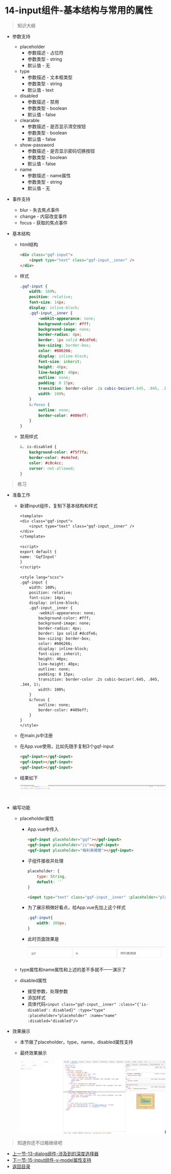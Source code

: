 # 14-input组件-基本结构与常用的属性

> 知识大纲

* 参数支持
    * placeholder
        * 参数描述 - 占位符 
        * 参数类型 - string
        * 默认值 - 无
    * type
        * 参数描述 - 文本框类型 
        * 参数类型 - string
        * 默认值 - text
    * disabled
        * 参数描述 - 禁用
        * 参数类型 - boolean
        * 默认值 - false
    * clearable
        * 参数描述 - 是否显示清空按钮 
        * 参数类型 - boolean
        * 默认值 - false
    * show-password
        * 参数描述 - 是否显示密码切换按钮
        * 参数类型 - boolean
        * 默认值 - false
    * name
        * 参数描述 -  name属性
        * 参数类型 - string
        * 默认值 - 无

* 事件支持
    * blur - 失去焦点事件
    * change - 内容改变事件
    * focus - 获取的焦点事件

* 基本结构
    * html结构
        ```html
        <div class="gqf-input">
            <input type="text" class="gqf-input__inner" />
        </div>        
        ```

    * 样式   
        ```scss
        .gqf-input {
            width: 100%;
            position: relative;
            font-size: 14px;
            display: inline-block;
            .gqf-input__inner {
                -webkit-appearance: none;
                background-color: #fff;
                background-image: none;
                border-radius: 4px;
                border: 1px solid #dcdfe6;
                box-sizing: border-box;
                color: #606266;
                display: inline-block;
                font-size: inherit;
                height: 40px;
                line-height: 40px;
                outline: none;
                padding: 0 15px;
                transition: border-color .2s cubic-bezier(.645, .045, .344, 1);
                width: 100%;
            }
            &:focus {
                outline: none;
                border-color: #409eff;
            }
        }        
        ``` 

    * 禁用样式 
        ```scss
        &. is-disabled {
            background-color: #f5f7fa;
            border-color: #e4e7ed;
            color: #c0c4cc;
            cursor: not-allowed;
        }        
        ```   

> 练习
* 准备工作
    * 新建input组件，复制下基本结构和样式
        ```vue
        <template>
        <div class="gqf-input">
            <input type="text" class="gqf-input__inner" />
        </div>
        </template>

        <script>
        export default {
        name: 'GqfInput'
        }
        </script>

        <style lang="scss">
        .gqf-input {
            width: 100%;
            position: relative;
            font-size: 14px;
            display: inline-block;
            .gqf-input__inner {
                -webkit-appearance: none;
                background-color: #fff;
                background-image: none;
                border-radius: 4px;
                border: 1px solid #dcdfe6;
                box-sizing: border-box;
                color: #606266;
                display: inline-block;
                font-size: inherit;
                height: 40px;
                line-height: 40px;
                outline: none;
                padding: 0 15px;
                transition: border-color .2s cubic-bezier(.645, .045, .344, 1);
                width: 100%;
            }
            &:focus {
                outline: none;
                border-color: #409eff;
            }
        }
        </style>
        
        ```
    * 在main.js中注册
    * 在App.vue使用，比如先随手复制3个gqf-input 
        ```html
        <gqf-input></gqf-input>
        <gqf-input></gqf-input>
        <gqf-input></gqf-input>        
        ```
    * 结果如下 

        ![](./images/3个input框.jpg) 

* 编写功能
    * placeholder属性
        * App.vue中传入
            ```html
            <gqf-input placeholder="gqf"></gqf-input>
            <gqf-input placeholder="is"></gqf-input>
            <gqf-input placeholder="梅利奥猪猪"></gqf-input>            
            ```   
        * 子组件接收并处理
            ```js
            placeholder: {
                type: String,
                default: ''
            }            
            ```
            ```html
            <input type="text" class="gqf-input__inner" :placeholder="placeholder"/>
            ```
        * 为了展示稍微好看点，给App.vue先加上这个样式
            ```css
            .gqf-input{
                width: 200px;
            }            
            ```
        * 此时页面效果是

            ![](./images/placeholder属性.jpg)

    * type属性和name属性和上述的差不多就不一一演示了

    * disabled属性  
        * 接受参数，处理参数
        * 添加样式  
        * 具体代码`<input class="gqf-input__inner" :class="{'is-disabled': disabled}" :type="type" :placeholder="placeholder" :name="name" :disabled="disabled"/>`

* 效果展示
    * 本节做了placeholder，type，name，disabled属性支持
    * 最终效果展示

        ![](./images/效果展示.jpg)    
       


> 知道你还不过瘾继续吧       

* [上一节-13-dialog组件-涉及到的深度选择器](../13-dialog组件-涉及到的深度选择器/dialog组件-涉及到的深度选择器.md)
* [下一节-15-input组件-v-model属性支持](../15-input组件-v-model属性支持/input组件-v-model属性支持.md)
* [返回目录](../../README.md)